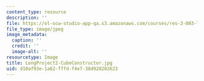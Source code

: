 ```yaml
---
content_type: resource
description: ''
file: https://ol-ocw-studio-app-qa.s3.amazonaws.com/courses/res-3-003-learn-to-build-your-own-videogame-with-the-unity-game-engine-and-microsoft-kinect-january-iap-2017/d10af93e1a62fffdf4e738d928202623_LongProject2-CubeConstructor.jpg
file_type: image/jpeg
image_metadata:
  caption: ''
  credit: ''
  image-alt: ''
resourcetype: Image
title: LongProject2-CubeConstructor.jpg
uid: d10af93e-1a62-fffd-f4e7-38d928202623
---
```

